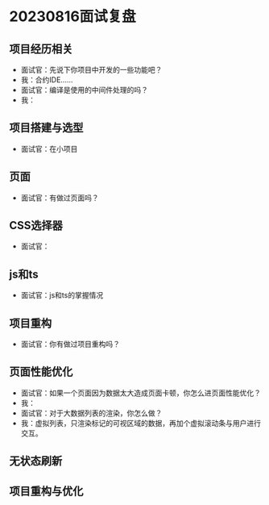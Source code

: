 # 20230816面试复盘

## 项目经历相关

- 面试官：先说下你项目中开发的一些功能吧？
- 我：合约IDE......
- 面试官：编译是使用的中间件处理的吗？
- 我：

## 项目搭建与选型

- 面试官：在小项目

## 页面

- 面试官：有做过页面吗？

## CSS选择器

- 面试官：

## js和ts

- 面试官：js和ts的掌握情况

## 项目重构

- 面试官：你有做过项目重构吗？

## 页面性能优化

- 面试官：如果一个页面因为数据太大造成页面卡顿，你怎么进页面性能优化？
- 我：
- 面试官：对于大数据列表的渲染，你怎么做？
- 我：虚拟列表，只渲染标记的可视区域的数据，再加个虚拟滚动条与用户进行交互。

## 无状态刷新

## 项目重构与优化

